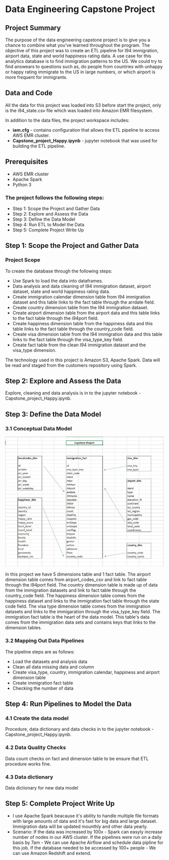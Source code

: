 # Data Engineering Capstone Project

## Project Summary
The purpose of the data engineering capstone project is to give you a chance to combine what you've learned throughout the program. The objective of this project was to create an ETL pipeline for I94 immigration, airport data, state and world happiness rating data.
A use case for this analytics database is to find immigration patterns to the US. We could try to find answears to questions such as, do people from countries with unhappy or happy rating immigrate to the US in large numbers, or which airport is more frequent for immigrants.

## Data and Code
All the data for this project was loaded into S3 before start the project, only is the i94_state.csv file which was loaded into Amazon EMR filesystem. 

In addition to the data files, the project workspace includes:
* **iam.cfg** - contains configuration that allows the ETL pipeline to access AWS EMR cluster. 
* **Capstone_project_Happy.ipynb** - jupyter notebook that was used for building the ETL pipeline.

## Prerequisites
* AWS EMR cluster
* Apache Spark
* Python 3

### The project follows the following steps:
* Step 1: Scope the Project and Gather Data
* Step 2: Explore and Assess the Data
* Step 3: Define the Data Model
* Step 4: Run ETL to Model the Data
* Step 5: Complete Project Write Up

## Step 1: Scope the Project and Gather Data
### Project Scope
To create the database through the following steps:
* Use Spark to load the data into dataframes.
* Data analysis and data cleaning of I94 immigration dataset, airport dataset, state and world happiness rating data.
* Create immigration calendar dimension table from I94 immigration dataset and this table links to the fact table through the arrdate field.
* Create country dimension table from the I94 immigration dataset. 
* Create airport dimension table from the airport data and this table links to the fact table through the i94port field.
* Create happiness dimension table from the happiness data and this table links to the fact table through the country_code field.
* Create visa dimension table from the I94 immigration data and this table links to the fact table through the visa_type_key field.
* Create fact table from the clean I94 immigration dataset and the visa_type dimension.

The technology used in this project is Amazon S3, Apache Spark. Data will be read and staged from the customers repository using Spark.

## Step 2: Explore and Assess the Data

 Explore, cleaning and data analysis is in to the jupyter notebook - Capstone_project_Happy.ipynb.

## Step 3: Define the Data Model
### 3.1 Conceptual Data Model

![Database schema](Capstone_project_happy_data_model.jpg)

In this project we have 5 dimensions table and 1 fact table. 
The airport dimension table comes from airport_codes_csv and link to fact table through the i94port field.
The country dimension table is made up of data from the immigration datasets and link to fact table through the country_code field.
The happiness dimension table comes from the happiness dataset and links to the immigration fact table through the state code field. 
The visa type dimension table comes from the immigration datasets and links to the immigaration through the visa_type_key field. 
The immigration fact table is the heart of the data model. This table's data comes from the immigration data sets and contains keys that links to the dimension tables.

### 3.2 Mapping Out Data Pipelines
The pipeline steps are as follows:
* Load the datasets and analysis data
* Clean all data missing data and column 
* Create visa_type, country, immigration calendar, happiness and airport dimension table
* Create immigration fact table
* Checking the number of data

## Step 4: Run Pipelines to Model the Data 
### 4.1 Create the data model
Procedure, data dictionary and data checks in to the jupyter notebook - Capstone_project_Happy.ipynb.

### 4.2 Data Quality Checks
Data count checks on fact and dimension table to be ensure that ETL procedure works fine.

### 4.3 Data dictionary 
Data dictionary for new data model

## Step 5: Complete Project Write Up
* I use Apache Spark beacause it's ability to handle multiple file formats with large amounts of data and it's fast for big data and large dataset. Immigration data will be updated mounthly and other data yearly. 
* Scenario:
If the data was increased by 100x - Spark can easyly increase number of nodes in our AWS cluster.
If the pipelines were run on a daily basis by 7am - We can use Apache Airflow and schedule data pipline for this job.
If the database needed to be accessed by 100+ people - We can use Amazon Redshift and extend.
